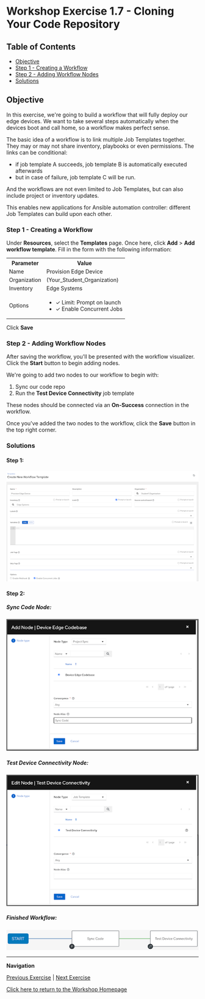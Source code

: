 # Workshop Exercise 1.7 - Cloning Your Code Repository

## Table of Contents

* [Objective](#objective)
* [Step 1 - Creating a Workflow](#step-1---creating-a-workflow)
* [Step 2 - Adding Workflow Nodes](#step-2---adding-workflow-nodes)
* [Solutions](#solutions)

## Objective

In this exercise, we're going to build a workflow that will fully deploy our edge devices. We want to take several steps automatically when the devices boot and call home, so a workflow makes perfect sense.

The basic idea of a workflow is to link multiple Job Templates together. They may or may not share inventory, playbooks or even permissions. The links can be conditional:

* if job template A succeeds, job template B is automatically executed afterwards
* but in case of failure, job template C will be run.

And the workflows are not even limited to Job Templates, but can also include project or inventory updates.

This enables new applications for Ansible automation controller: different Job Templates can build upon each other.

### Step 1 - Creating a Workflow

Under **Resources**, select the **Templates** page. Once here, click **Add** > **Add workflow template**. Fill in the form with the following information:

<table>
  <tr>
    <th>Parameter</th>
    <th>Value</th>
  </tr>
  <tr>
    <td>Name</td>
    <td>Provision Edge Device</td>
  </tr>
  <tr>
    <td>Organization</td>
    <td>(Your_Student_Organization)</td>
  </tr>
  <tr>
    <td>Inventory</td>
    <td>Edge Systems</td>
  </tr>
  <tr>
    <td>Options</td>
    <td><ul><li>✓ Limit: Prompt on launch</li><li>✓ Enable Concurrent Jobs</li></ul></td>
  </tr>
</table>

Click **Save**

### Step 2 - Adding Workflow Nodes

After saving the workflow, you'll be presented with the workflow visualizer. Click the **Start** button to begin adding nodes.

We're going to add two nodes to our workflow to begin with:
1. Sync our code repo
2. Run the **Test Device Connectivity** job template

These nodes should be connected via an **On-Success** connection in the workflow.

Once you've added the two nodes to the workflow, click the **Save** button in the top right corner.

### Solutions

#### Step 1:

![Workflow Inputs](../images/workflow-inputs.png)

#### Step 2:

##### Sync Code Node:

![Sync Code Node](../images/sync-code-node.png)

##### Test Device Connectivity Node:

![Test Connectivity Node](../images/test-connectivity-node.png)

##### Finished Workflow:

![Finished Workflow](../images/initial-workflow-nodes.png)

---
**Navigation**

[Previous Exercise](../1.7-coding-intro) | [Next Exercise](../2.2-kickstart-template)

[Click here to return to the Workshop Homepage](../README.md)